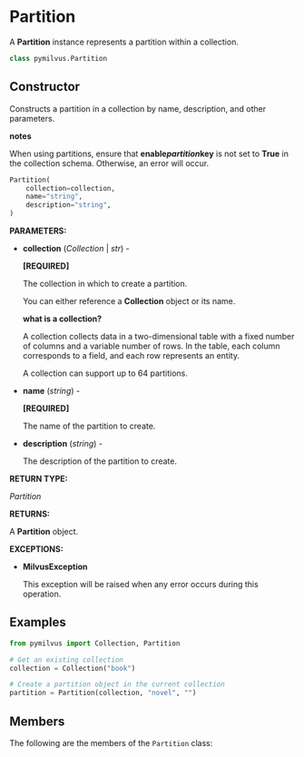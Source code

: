 # Partition

A **Partition** instance represents a partition within a collection.

```python
class pymilvus.Partition
```

## Constructor

Constructs a partition in a collection by name, description, and other parameters. 

<div class="admonition note">

<p><b>notes</b></p>

<p>When using partitions, ensure that <strong>enable<em>partition</em>key</strong> is not set to <strong>True</strong> in the collection schema. Otherwise, an error will occur.</p>

</div>

```python
Partition(
    collection=collection, 
    name="string",
    description="string",
)
```

**PARAMETERS:**

- **collection** (*Collection* | *str*) - 

    **[REQUIRED]**

    The collection in which to create a partition. 

    You can either reference a **Collection** object or its name.

    <div class="admonition note">

    <p><b>what is a collection?</b></p>

    <p>A collection collects data in a two-dimensional table with a fixed number of columns and a variable number of rows. In the table, each column corresponds to a field, and each row represents an entity.</p>
    <p>A collection can support up to 64 partitions.</p>

    </div>

- **name** (*string*) - 

    **[REQUIRED]**

    The name of the partition to create.

- **description** (*string*) - 

    The description of the partition to create.

**RETURN TYPE:**

*Partition*

**RETURNS:**

A **Partition** object.

**EXCEPTIONS:**

- **MilvusException**

    This exception will be raised when any error occurs during this operation.

## Examples

```python
from pymilvus import Collection, Partition

# Get an existing collection
collection = Collection("book")

# Create a partition object in the current collection
partition = Partition(collection, "novel", "")
```

## Members

The following are the members of the `Partition` class:

